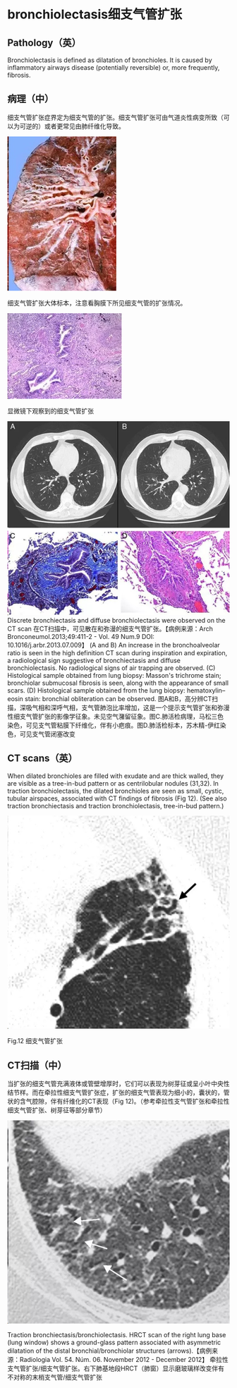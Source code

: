 # bronchiolectasis细支气管扩张

## Pathology（英）
Bronchiolectasis is defined as dilatation of bronchioles. It is caused by inflammatory airways disease (potentially reversible) or, more frequently, fibrosis.

## 病理（中）
 细支气管扩张症界定为细支气管的扩张。细支气管扩张可由气道炎性病变所致（可以为可逆的）或者更常见由肺纤维化导致。

![](./_image/2017-05-15-16-43-35.jpg)

细支气管扩张大体标本，注意看胸膜下所见细支气管的扩张情况。

![](./_image/2017-05-15-16-43-56.jpg)

显微镜下观察到的细支气管扩张


![](./_image/2017-05-15-16-44-17.jpg)
Discrete bronchiectasis and diffuse bronchiolectasis were observed on the CT scan 
在CT扫描中，可见散在和弥漫的细支气管扩张。【病例来源：Arch Bronconeumol.2013;49:411-2 - Vol. 49 Num.9 DOI: 10.1016/j.arbr.2013.07.009】
(A and B) An increase in the bronchoalveolar ratio is seen in the high definition CT scan during inspiration and expiration, a radiological sign suggestive of bronchiectasis and diffuse bronchiolectasis. No radiological signs of air trapping are observed. (C) Histological sample obtained from lung biopsy: Masson's trichrome stain; bronchiolar submucosal fibrosis is seen, along with the appearance of small scars. (D) Histological sample obtained from the lung biopsy: hematoxylin–eosin stain: bronchial obliteration can be observed.
图A和B，高分辨CT扫描，深吸气相和深呼气相，支气管肺泡比率增加，这是一个提示支气管扩张和弥漫性细支气管扩张的影像学征象。未见空气潴留征象。图C.肺活检病理，马松三色染色，可见支气管粘膜下纤维化，伴有小疤痕。图D.肺活检标本，苏木精-伊红染色，可见支气管闭塞改变

##  CT scans（英）
When dilated bronchioles are filled with exudate and are thick walled, they are visible as a tree-in-bud pattern or as centrilobular nodules (31,32). In traction bronchiolectasis, the dilated bronchioles are seen as small, cystic, tubular airspaces, associated with CT findings of fibrosis (Fig 12). (See also traction bronchiectasis and traction bronchiolectasis, tree-in-bud pattern.)


![](./_image/2017-05-15-16-45-42.jpg)

Fig.12 细支气管扩张
## CT扫描（中）
当扩张的细支气管充满液体或管壁增厚时，它们可以表现为树芽征或呈小叶中央性结节样。而在牵拉性细支气管扩张症，扩张的细支气管表现为细小的，囊状的，管状的含气腔隙，伴有纤维化的CT表现（Fig 12)。（参考牵拉性支气管扩张和牵拉性细支气管扩张、树芽征等部分章节）

![](./_image/2017-05-15-16-51-11.jpg)

Traction bronchiectasis/bronchiolectasis. HRCT scan of the right lung base (lung window) shows a ground-glass pattern associated with asymmetric dilatation of the distal bronchial/bronchiolar structures (arrows).【病例来源：Radiologia Vol. 54. Núm. 06. November 2012 - December 2012】
牵拉性支气管扩张/细支气管扩张。右下肺基地段HRCT（肺窗）显示磨玻璃样改变伴有不对称的末梢支气管/细支气管扩张




